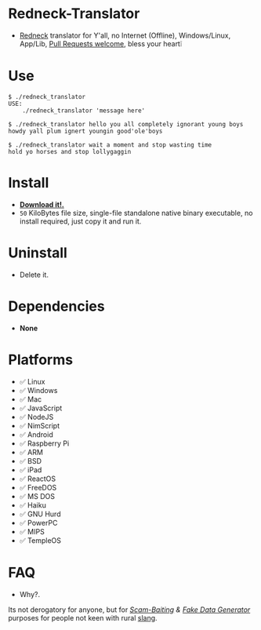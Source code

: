 # Redneck-Translator

- [Redneck](https://wikipedia.org/wiki/Redneck) translator for Y'all, no Internet (Offline), Windows/Linux, App/Lib, [Pull Requests welcome](https://github.com/juancarlospaco/redneck-translator/pulls), bless your heart❕


# Use

```console
$ ./redneck_translator
USE:
    ./redneck_translator 'message here'

$ ./redneck_translator hello you all completely ignorant young boys
howdy yall plum ignert youngin good'ole'boys

$ ./redneck_translator wait a moment and stop wasting time
hold yo horses and stop lollygaggin
```


# Install

- [**Download it!.**](https://github.com/juancarlospaco/redneck-translator/releases)
- `50` KiloBytes file size, single-file standalone native binary executable, no install required, just copy it and run it.


# Uninstall

- Delete it.


# Dependencies

- **None**


# Platforms

- ✅ Linux
- ✅ Windows
- ✅ Mac
- ✅ JavaScript
- ✅ NodeJS
- ✅ NimScript
- ✅ Android
- ✅ Raspberry Pi
- ✅ ARM
- ✅ BSD
- ✅ iPad
- ✅ ReactOS
- ✅ FreeDOS
- ✅ MS DOS
- ✅ Haiku
- ✅ GNU Hurd
- ✅ PowerPC
- ✅ MIPS
- ✅ TempleOS


# FAQ

- Why?.

Its not derogatory for anyone, but for
*[Scam-Baiting](https://wikipedia.org/wiki/Scam_baiting) & [Fake Data Generator](https://en.wikipedia.org/wiki/Mock_object)*
purposes for people not keen with rural [slang](https://wikipedia.org/wiki/Slang).
